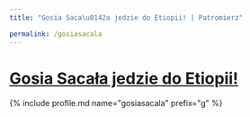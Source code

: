 ```yaml
---
title: "Gosia Saca\u0142a jedzie do Etiopii! | Patromierz"

permalink: /gosiasacala
---
```


# [Gosia Sacała jedzie do Etiopii!](https://patronite.pl/gosiasacala)

{% include profile.md name="gosiasacala" prefix="g" %}
